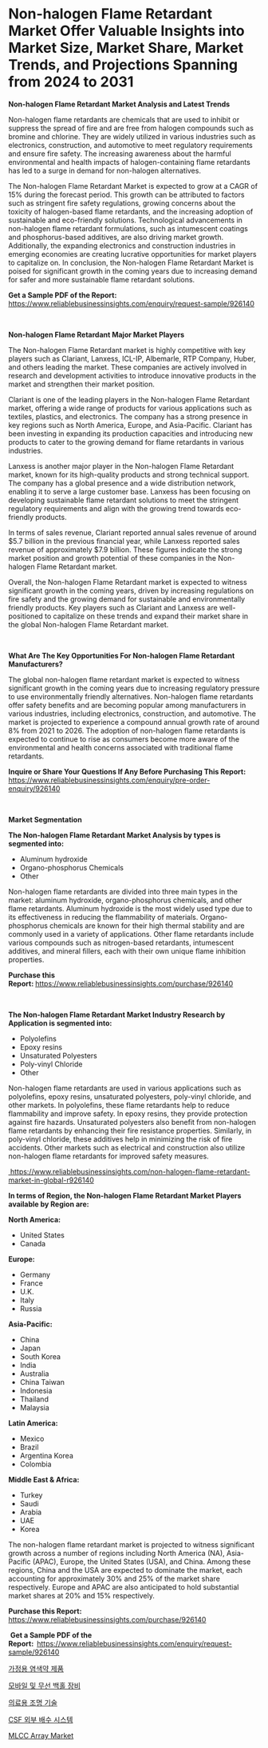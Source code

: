<p><h1>Non-halogen Flame Retardant Market Offer Valuable Insights into Market Size, Market Share, Market Trends, and Projections Spanning from 2024 to 2031</h1></p><p><strong>Non-halogen Flame Retardant Market Analysis and Latest Trends</strong></p>
<p><p>Non-halogen flame retardants are chemicals that are used to inhibit or suppress the spread of fire and are free from halogen compounds such as bromine and chlorine. They are widely utilized in various industries such as electronics, construction, and automotive to meet regulatory requirements and ensure fire safety. The increasing awareness about the harmful environmental and health impacts of halogen-containing flame retardants has led to a surge in demand for non-halogen alternatives.</p><p>The Non-halogen Flame Retardant Market is expected to grow at a CAGR of 15% during the forecast period. This growth can be attributed to factors such as stringent fire safety regulations, growing concerns about the toxicity of halogen-based flame retardants, and the increasing adoption of sustainable and eco-friendly solutions. Technological advancements in non-halogen flame retardant formulations, such as intumescent coatings and phosphorus-based additives, are also driving market growth. Additionally, the expanding electronics and construction industries in emerging economies are creating lucrative opportunities for market players to capitalize on. In conclusion, the Non-halogen Flame Retardant Market is poised for significant growth in the coming years due to increasing demand for safer and more sustainable flame retardant solutions.</p></p>
<p><strong>Get a Sample PDF of the Report:&nbsp;</strong> <a href="https://www.reliablebusinessinsights.com/enquiry/request-sample/926140">https://www.reliablebusinessinsights.com/enquiry/request-sample/926140</a></p>
<p>&nbsp;</p>
<p><strong>Non-halogen Flame Retardant Major Market Players</strong></p>
<p><p>The Non-halogen Flame Retardant market is highly competitive with key players such as Clariant, Lanxess, ICL-IP, Albemarle, RTP Company, Huber, and others leading the market. These companies are actively involved in research and development activities to introduce innovative products in the market and strengthen their market position.</p><p>Clariant is one of the leading players in the Non-halogen Flame Retardant market, offering a wide range of products for various applications such as textiles, plastics, and electronics. The company has a strong presence in key regions such as North America, Europe, and Asia-Pacific. Clariant has been investing in expanding its production capacities and introducing new products to cater to the growing demand for flame retardants in various industries.</p><p>Lanxess is another major player in the Non-halogen Flame Retardant market, known for its high-quality products and strong technical support. The company has a global presence and a wide distribution network, enabling it to serve a large customer base. Lanxess has been focusing on developing sustainable flame retardant solutions to meet the stringent regulatory requirements and align with the growing trend towards eco-friendly products.</p><p>In terms of sales revenue, Clariant reported annual sales revenue of around $5.7 billion in the previous financial year, while Lanxess reported sales revenue of approximately $7.9 billion. These figures indicate the strong market position and growth potential of these companies in the Non-halogen Flame Retardant market.</p><p>Overall, the Non-halogen Flame Retardant market is expected to witness significant growth in the coming years, driven by increasing regulations on fire safety and the growing demand for sustainable and environmentally friendly products. Key players such as Clariant and Lanxess are well-positioned to capitalize on these trends and expand their market share in the global Non-halogen Flame Retardant market.</p></p>
<p>&nbsp;</p>
<p><strong>What Are The Key Opportunities For Non-halogen Flame Retardant Manufacturers?</strong></p>
<p><p>The global non-halogen flame retardant market is expected to witness significant growth in the coming years due to increasing regulatory pressure to use environmentally friendly alternatives. Non-halogen flame retardants offer safety benefits and are becoming popular among manufacturers in various industries, including electronics, construction, and automotive. The market is projected to experience a compound annual growth rate of around 8% from 2021 to 2026. The adoption of non-halogen flame retardants is expected to continue to rise as consumers become more aware of the environmental and health concerns associated with traditional flame retardants.</p></p>
<p><strong>Inquire or Share Your Questions If Any Before Purchasing This Report:</strong> <a href="https://www.reliablebusinessinsights.com/enquiry/pre-order-enquiry/926140">https://www.reliablebusinessinsights.com/enquiry/pre-order-enquiry/926140</a></p>
<p>&nbsp;</p>
<p><strong>Market Segmentation</strong></p>
<p><strong>The Non-halogen Flame Retardant Market Analysis by types is segmented into:</strong></p>
<p><ul><li>Aluminum hydroxide</li><li>Organo-phosphorus Chemicals</li><li>Other</li></ul></p>
<p><p>Non-halogen flame retardants are divided into three main types in the market: aluminum hydroxide, organo-phosphorus chemicals, and other flame retardants. Aluminum hydroxide is the most widely used type due to its effectiveness in reducing the flammability of materials. Organo-phosphorus chemicals are known for their high thermal stability and are commonly used in a variety of applications. Other flame retardants include various compounds such as nitrogen-based retardants, intumescent additives, and mineral fillers, each with their own unique flame inhibition properties.</p></p>
<p><strong>Purchase this Report:&nbsp;</strong><a href="https://www.reliablebusinessinsights.com/purchase/926140">https://www.reliablebusinessinsights.com/purchase/926140</a></p>
<p>&nbsp;</p>
<p><strong>The Non-halogen Flame Retardant Market Industry Research by Application is segmented into:</strong></p>
<p><ul><li>Polyolefins</li><li>Epoxy resins</li><li>Unsaturated Polyesters</li><li>Poly-vinyl Chloride</li><li>Other</li></ul></p>
<p><p>Non-halogen flame retardants are used in various applications such as polyolefins, epoxy resins, unsaturated polyesters, poly-vinyl chloride, and other markets. In polyolefins, these flame retardants help to reduce flammability and improve safety. In epoxy resins, they provide protection against fire hazards. Unsaturated polyesters also benefit from non-halogen flame retardants by enhancing their fire resistance properties. Similarly, in poly-vinyl chloride, these additives help in minimizing the risk of fire accidents. Other markets such as electrical and construction also utilize non-halogen flame retardants for improved safety measures.</p></p>
<p><a href="https://www.reliablebusinessinsights.com/non-halogen-flame-retardant-market-in-global-r926140">&nbsp;https://www.reliablebusinessinsights.com/non-halogen-flame-retardant-market-in-global-r926140</a></p>
<p><strong>In terms of Region, the Non-halogen Flame Retardant Market Players available by Region are:</strong></p>
<p>
    <p> <strong> North America: </strong>
        <ul>
            <li>United States</li>
            <li>Canada</li>
        </ul>
        </p> 
    <p> <strong> Europe: </strong>
        <ul>
            <li>Germany</li>
            <li>France</li>
            <li>U.K.</li>
            <li>Italy</li>
            <li>Russia</li>
        </ul>
        </p> 
    <p> <strong> Asia-Pacific: </strong>
        <ul>
            <li>China</li>
            <li>Japan</li>
            <li>South Korea</li>
            <li>India</li>
            <li>Australia</li>
            <li>China Taiwan</li>
            <li>Indonesia</li>
            <li>Thailand</li>
            <li>Malaysia</li>
        </ul>
        </p> 
    <p> <strong> Latin America: </strong>
        <ul>
            <li>Mexico</li>
            <li>Brazil</li>
            <li>Argentina Korea</li>
            <li>Colombia</li>
        </ul>
        </p> 
    <p> <strong> Middle East & Africa: </strong>
        <ul>
            <li>Turkey</li>
            <li>Saudi</li>
            <li>Arabia</li>
            <li>UAE</li>
            <li>Korea</li>
        </ul>
    </p>
    </p>
<p><p>The non-halogen flame retardant market is projected to witness significant growth across a number of regions including North America (NA), Asia-Pacific (APAC), Europe, the United States (USA), and China. Among these regions, China and the USA are expected to dominate the market, each accounting for approximately 30% and 25% of the market share respectively. Europe and APAC are also anticipated to hold substantial market shares at 20% and 15% respectively.</p></p>
<p><strong>Purchase this Report: </strong><a href="https://www.reliablebusinessinsights.com/purchase/926140">https://www.reliablebusinessinsights.com/purchase/926140</a></p>
<p>&nbsp;<strong>Get a Sample PDF of the Report:&nbsp;&nbsp;</strong><a href="https://www.reliablebusinessinsights.com/enquiry/request-sample/926140">https://www.reliablebusinessinsights.com/enquiry/request-sample/926140</a></p>
<p><strong></strong></p>
<p><p><a href="https://medium.com/@wilsonurcotte667s/%EA%B0%80%EC%A0%95%EC%9A%A9-%EC%97%BC%EC%83%89-%EC%A0%9C%ED%92%88-%EC%8B%9C%EC%9E%A5-%EC%A0%90%EC%9C%A0%EC%9C%A8-%EB%B3%80%ED%99%94-%EB%B0%8F-%EC%8B%9C%EC%9E%A5-%EC%84%B1%EC%9E%A5-%EC%B6%94%EC%84%B8-2024%EB%85%84-2031%EB%85%84-b72159ffd55d">가정용 염색약 제품</a></p><p><a href="https://github.com/hook46569/Market-Research-Report-List-1/blob/main/668188993225.md">모바일 및 무선 백홀 장비</a></p><p><a href="https://github.com/JeromeRtyau89966/Market-Research-Report-List-2/blob/main/804583593224.md">의료용 조명 기술</a></p><p><a href="https://medium.com/@vallieemard2023/csf-%EC%99%B8%EB%B6%80-%EB%B0%B0%EC%95%A1-%EC%8B%9C%EC%8A%A4%ED%85%9C-%EC%8B%9C%EC%9E%A5-%EB%B6%84%EC%84%9D-%EA%B7%B8-cagr-%EC%8B%9C%EC%9E%A5-%EC%84%B8%EB%B6%84%ED%99%94-%EB%B0%8F-%EC%A0%84%EC%97%85%EA%B3%84-%EA%B0%9C%EC%9A%94-9e2556e2cdba">CSF 외부 배수 시스템</a></p><p><a href="https://issuu.com/reportprime-2/docs/mlcc-array-market-size-2030.pptx">MLCC Array Market</a></p></p>